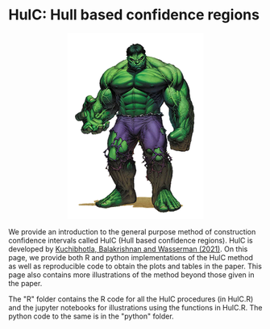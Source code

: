 # HulC: Hull based confidence regions
<p align="center">
  <img src="Hulk.png?raw=true" alt="HulC"/>
</p>

We provide an introduction to the general purpose method of construction confidence intervals called HulC (Hull based confidence regions). HulC is developed by [Kuchibhotla, Balakrishnan and Wasserman (2021)](https://arxiv.org/abs/2105.14577). On this page, we provide both R and python implementations of the HulC method as well as reproducible code to obtain the plots and tables in the paper. This page also contains more illustrations of the method beyond those given in the paper. 

The "R" folder contains the R code for all the HulC procedures (in HulC.R) and the jupyter notebooks for illustrations using the functions in HulC.R. The python code to the same is in the "python" folder.
